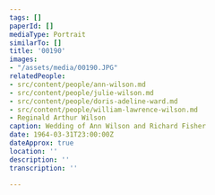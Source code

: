```yaml
---
tags: []
paperId: []
mediaType: Portrait
similarTo: []
title: '00190'
images:
- "/assets/media/00190.JPG"
relatedPeople:
- src/content/people/ann-wilson.md
- src/content/people/julie-wilson.md
- src/content/people/doris-adeline-ward.md
- src/content/people/william-lawrence-wilson.md
- Reginald Arthur Wilson
caption: Wedding of Ann Wilson and Richard Fisher
date: 1964-03-31T23:00:00Z
dateApprox: true
location: ''
description: ''
transcription: ''

---
```

